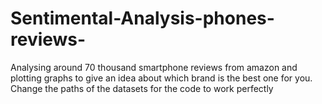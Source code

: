 # Sentimental-Analysis-phones-reviews-

Analysing around 70 thousand smartphone reviews from amazon and plotting graphs to give an idea about which brand is the best one for you.
Change the paths of the datasets for the code to work perfectly
